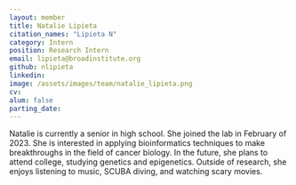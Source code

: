 ```yaml
---
layout: member
title: Natalie Lipieta
citation_names: "Lipieta N"
category: Intern
position: Research Intern
email: lipieta@broadinstitute.org
github: nlipieta
linkedin: 
image: /assets/images/team/natalie_lipieta.png
cv:
alum: false
parting_date: 
---
```


Natalie is currently a senior in high school. She joined the lab in February of 2023. She is interested in applying bioinformatics techniques to make breakthroughs in the field of cancer biology. In the future, she plans to attend college, studying genetics and epigenetics. Outside of research, she enjoys listening to music, SCUBA diving, and watching scary movies.
